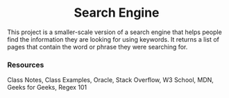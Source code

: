 <h1 align="center">Search Engine</h1>

This project is a smaller-scale version of a search engine that helps people find the information they are looking for using keywords. It returns a list of pages that contain the word or phrase they were searching for.

### **Resources**
Class Notes, Class Examples, Oracle, Stack Overflow, W3 School, MDN, Geeks for Geeks, Regex 101

